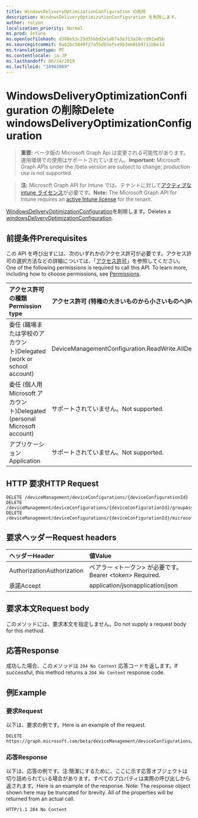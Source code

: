 ```yaml
---
title: WindowsDeliveryOptimizationConfiguration の削除
description: WindowsDeliveryOptimizationConfiguration を削除します。
author: rolyon
localization_priority: Normal
ms.prod: Intune
ms.openlocfilehash: d388e53c25d55bbd2e1d07a3e313a28cc892ad5b
ms.sourcegitcommit: 0a62bc5849f27a55d83efce9b3eb01b9711bbe1d
ms.translationtype: MT
ms.contentlocale: ja-JP
ms.lasthandoff: 06/14/2019
ms.locfileid: "34962009"
---
```

# <a name="delete-windowsdeliveryoptimizationconfiguration"></a><span data-ttu-id="85f5b-103">WindowsDeliveryOptimizationConfiguration の削除</span><span class="sxs-lookup"><span data-stu-id="85f5b-103">Delete windowsDeliveryOptimizationConfiguration</span></span>

> <span data-ttu-id="85f5b-104">**重要:** ベータ版の Microsoft Graph Api は変更される可能性があります。運用環境での使用はサポートされていません。</span><span class="sxs-lookup"><span data-stu-id="85f5b-104">**Important:** Microsoft Graph APIs under the /beta version are subject to change; production use is not supported.</span></span>

> <span data-ttu-id="85f5b-105">**注:** Microsoft Graph API for Intune では、テナントに対して[アクティブな intune ライセンス](https://go.microsoft.com/fwlink/?linkid=839381)が必要です。</span><span class="sxs-lookup"><span data-stu-id="85f5b-105">**Note:** The Microsoft Graph API for Intune requires an [active Intune license](https://go.microsoft.com/fwlink/?linkid=839381) for the tenant.</span></span>

<span data-ttu-id="85f5b-106">[WindowsDeliveryOptimizationConfiguration](../resources/intune-deviceconfig-windowsdeliveryoptimizationconfiguration.md)を削除します。</span><span class="sxs-lookup"><span data-stu-id="85f5b-106">Deletes a [windowsDeliveryOptimizationConfiguration](../resources/intune-deviceconfig-windowsdeliveryoptimizationconfiguration.md).</span></span>

## <a name="prerequisites"></a><span data-ttu-id="85f5b-107">前提条件</span><span class="sxs-lookup"><span data-stu-id="85f5b-107">Prerequisites</span></span>
<span data-ttu-id="85f5b-p101">この API を呼び出すには、次のいずれかのアクセス許可が必要です。アクセス許可の選択方法などの詳細については、「[アクセス許可](/graph/permissions-reference)」を参照してください。</span><span class="sxs-lookup"><span data-stu-id="85f5b-p101">One of the following permissions is required to call this API. To learn more, including how to choose permissions, see [Permissions](/graph/permissions-reference).</span></span>

|<span data-ttu-id="85f5b-110">アクセス許可の種類</span><span class="sxs-lookup"><span data-stu-id="85f5b-110">Permission type</span></span>|<span data-ttu-id="85f5b-111">アクセス許可 (特権の大きいものから小さいものへ)</span><span class="sxs-lookup"><span data-stu-id="85f5b-111">Permissions (from most to least privileged)</span></span>|
|:---|:---|
|<span data-ttu-id="85f5b-112">委任 (職場または学校のアカウント)</span><span class="sxs-lookup"><span data-stu-id="85f5b-112">Delegated (work or school account)</span></span>|<span data-ttu-id="85f5b-113">DeviceManagementConfiguration.ReadWrite.All</span><span class="sxs-lookup"><span data-stu-id="85f5b-113">DeviceManagementConfiguration.ReadWrite.All</span></span>|
|<span data-ttu-id="85f5b-114">委任 (個人用 Microsoft アカウント)</span><span class="sxs-lookup"><span data-stu-id="85f5b-114">Delegated (personal Microsoft account)</span></span>|<span data-ttu-id="85f5b-115">サポートされていません。</span><span class="sxs-lookup"><span data-stu-id="85f5b-115">Not supported.</span></span>|
|<span data-ttu-id="85f5b-116">アプリケーション</span><span class="sxs-lookup"><span data-stu-id="85f5b-116">Application</span></span>|<span data-ttu-id="85f5b-117">サポートされていません。</span><span class="sxs-lookup"><span data-stu-id="85f5b-117">Not supported.</span></span>|

## <a name="http-request"></a><span data-ttu-id="85f5b-118">HTTP 要求</span><span class="sxs-lookup"><span data-stu-id="85f5b-118">HTTP Request</span></span>
<!-- {
  "blockType": "ignored"
}
-->
``` http
DELETE /deviceManagement/deviceConfigurations/{deviceConfigurationId}
DELETE /deviceManagement/deviceConfigurations/{deviceConfigurationId}/groupAssignments/{deviceConfigurationGroupAssignmentId}/deviceConfiguration
DELETE /deviceManagement/deviceConfigurations/{deviceConfigurationId}/microsoft.graph.windowsDomainJoinConfiguration/networkAccessConfigurations/{deviceConfigurationId}
```

## <a name="request-headers"></a><span data-ttu-id="85f5b-119">要求ヘッダー</span><span class="sxs-lookup"><span data-stu-id="85f5b-119">Request headers</span></span>
|<span data-ttu-id="85f5b-120">ヘッダー</span><span class="sxs-lookup"><span data-stu-id="85f5b-120">Header</span></span>|<span data-ttu-id="85f5b-121">値</span><span class="sxs-lookup"><span data-stu-id="85f5b-121">Value</span></span>|
|:---|:---|
|<span data-ttu-id="85f5b-122">Authorization</span><span class="sxs-lookup"><span data-stu-id="85f5b-122">Authorization</span></span>|<span data-ttu-id="85f5b-123">ベアラー &lt;トークン&gt; が必要です。</span><span class="sxs-lookup"><span data-stu-id="85f5b-123">Bearer &lt;token&gt; Required.</span></span>|
|<span data-ttu-id="85f5b-124">承諾</span><span class="sxs-lookup"><span data-stu-id="85f5b-124">Accept</span></span>|<span data-ttu-id="85f5b-125">application/json</span><span class="sxs-lookup"><span data-stu-id="85f5b-125">application/json</span></span>|

## <a name="request-body"></a><span data-ttu-id="85f5b-126">要求本文</span><span class="sxs-lookup"><span data-stu-id="85f5b-126">Request body</span></span>
<span data-ttu-id="85f5b-127">このメソッドには、要求本文を指定しません。</span><span class="sxs-lookup"><span data-stu-id="85f5b-127">Do not supply a request body for this method.</span></span>

## <a name="response"></a><span data-ttu-id="85f5b-128">応答</span><span class="sxs-lookup"><span data-stu-id="85f5b-128">Response</span></span>
<span data-ttu-id="85f5b-129">成功した場合、このメソッドは `204 No Content` 応答コードを返します。</span><span class="sxs-lookup"><span data-stu-id="85f5b-129">If successful, this method returns a `204 No Content` response code.</span></span>

## <a name="example"></a><span data-ttu-id="85f5b-130">例</span><span class="sxs-lookup"><span data-stu-id="85f5b-130">Example</span></span>

### <a name="request"></a><span data-ttu-id="85f5b-131">要求</span><span class="sxs-lookup"><span data-stu-id="85f5b-131">Request</span></span>
<span data-ttu-id="85f5b-132">以下は、要求の例です。</span><span class="sxs-lookup"><span data-stu-id="85f5b-132">Here is an example of the request.</span></span>
``` http
DELETE https://graph.microsoft.com/beta/deviceManagement/deviceConfigurations/{deviceConfigurationId}
```

### <a name="response"></a><span data-ttu-id="85f5b-133">応答</span><span class="sxs-lookup"><span data-stu-id="85f5b-133">Response</span></span>
<span data-ttu-id="85f5b-p102">以下は、応答の例です。注:簡潔にするために、ここに示す応答オブジェクトは切り詰められている場合があります。すべてのプロパティは実際の呼び出しから返されます。</span><span class="sxs-lookup"><span data-stu-id="85f5b-p102">Here is an example of the response. Note: The response object shown here may be truncated for brevity. All of the properties will be returned from an actual call.</span></span>
``` http
HTTP/1.1 204 No Content
```






